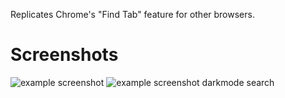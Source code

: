 Replicates Chrome's "Find Tab" feature for other browsers.

# Screenshots

![example screenshot](<screenshots/Screenshot 2025-03-02 at 11.12.57 PM.png>)
![example screenshot darkmode search](<screenshots/Screenshot 2025-03-02 at 11.13.22 PM.png>)

